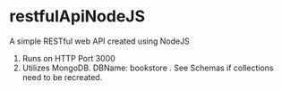 # restfulApiNodeJS
A simple RESTful web API created using NodeJS

1) Runs on HTTP Port 3000
2) Utilizes MongoDB. DBName: bookstore . See Schemas if collections need to be recreated.

